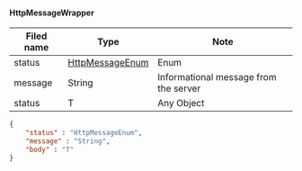 #### HttpMessageWrapper
Filed name | Type | Note
------------ | ------------- | -------------
status | [HttpMessageEnum](https://github.com/ilyukou/iot-docs/tree/main/dto/HttpMessageEnum) | Enum
message | String | Informational message from the server
status | T | Any Object

```json
{
    "status" : "HttpMessageEnum",
    "message" : "String",
    "body" : "T"
}

```
